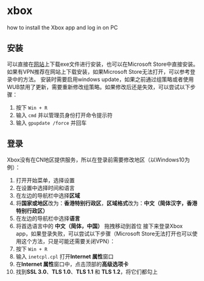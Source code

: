 # xbox
how to install the Xbox app and log in on PC
## 安装
可以直接在[网站](https://www.xbox.com/zh-HK/apps/xbox-app-on-pc)上下载exe文件进行安装，也可以在Microsoft Store中直接安装。
如果有VPN推荐在网站上下载安装，如果Microsoft Store无法打开，可以参考登录中的方法。
安装时需要启用windows update，如果之前通过组策略或者使用WUB禁用了更新，需要重新修改组策略。如果修改后还是失效，可以尝试以下步骤：
1. 按下 `Win + R`
2. 输入 `cmd` 并以管理员身份打开命令提示符
3. 输入 `gpupdate /force` 并回车
## 登录
Xbox没有在CN地区提供服务，所以在登录前需要修改地区（以Windows10为例）：
1. 打开开始菜单，选择设置
2. 在设置中选择时间和语言
3. 在左边的导航栏中选择**区域**
4. 将**国家或地区**改为：**香港特别行政区**，**区域格式**改为：**中文（简体汉字，香港特别行政区）**
5. 在左边的导航栏中选择**语言**
6. 将首选语言中的 **中文（简体，中国）** 拖拽移动到首位
接下来登录Xbox app，如果登录失败，可以尝试以下步骤（Microsoft Store无法打开也可以使用这个方法，只是可能还需要关闭VPN）：
1. 按下 `Win + R`
2. 输入 `inetcpl.cpl` 打开**Internet 属性**窗口
3. 在**Internet 属性**窗口中，点击顶部的**高级选项卡**
4. 找到**SSL 3.0**、**TLS 1.0**、**TLS 1.1** 和 **TLS 1.2**，将它们都勾上
